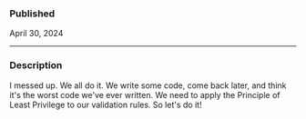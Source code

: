 ### Published

April 30, 2024

---

### Description

I messed up. We all do it. We write some code, come back later, and think it's the worst code we've ever written. We need to apply the Principle of Least Privilege to our validation rules. So let's do it!